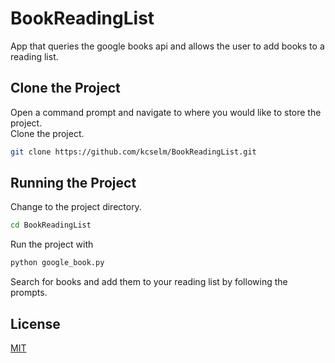 # BookReadingList
App that queries the google books api and allows the user to add books to a reading list. 

## Clone the Project
Open a command prompt and navigate to where you would like to store the project.  
Clone the project.
```bash
git clone https://github.com/kcselm/BookReadingList.git
```

## Running the Project
Change to the project directory.   
```bash
cd BookReadingList
```
Run the project with 
```bash 
python google_book.py
```
Search for books and add them to your reading list by following the prompts.  

## License
[MIT](https://choosealicense.com/licenses/mit/)

